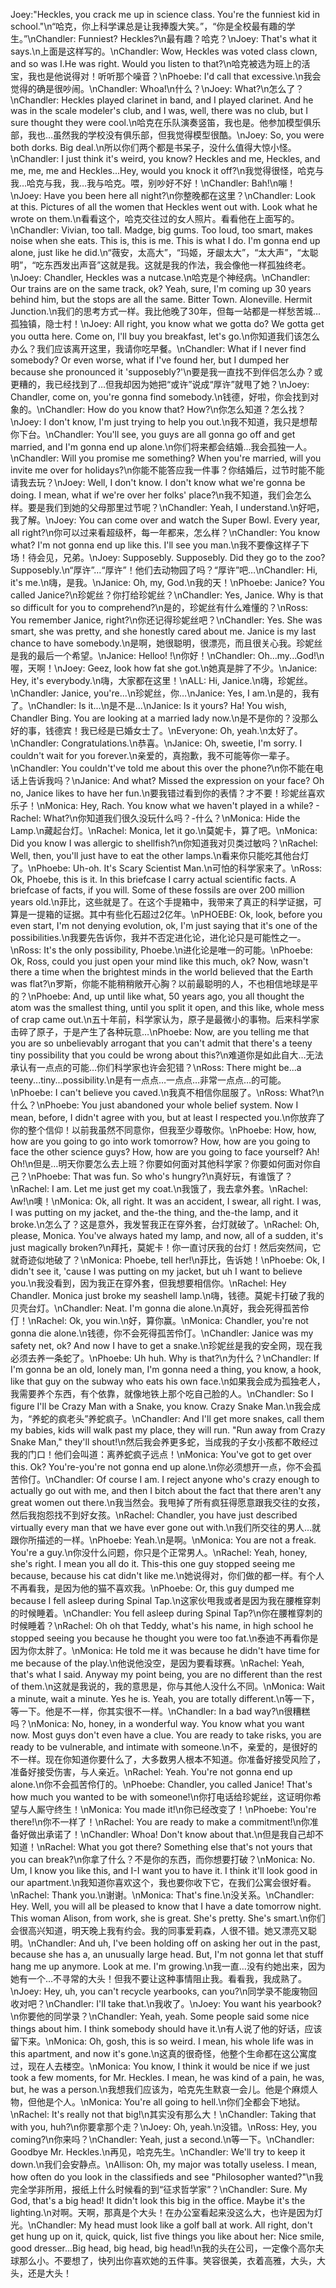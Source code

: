 Joey:"Heckles, you crack me up in science class. You're the funniest kid in school."\n“哈克，你上科学课总是让我捧腹大笑。”，“你是全校最有趣的学生。”\nChandler: Funniest? Heckles?\n最有趣？哈克？\nJoey: That's what it says.\n上面是这样写的。\nChandler: Wow, Heckles was voted class clown, and so was I.He was right. Would you listen to that?\n哈克被选为班上的活宝，我也是他说得对！听听那个噪音？\nPhoebe: I'd call that excessive.\n我会觉得的确是很吵闹。\nChandler: Whoa!\n什么？\nJoey: What?\n怎么了？\nChandler: Heckles played clarinet in band, and I played clarinet. And he was in the scale modeler's club, and I was, well, there was no club, but I sure thought they were cool.\n哈克在乐队演奏竖笛，我也是。他参加模型俱乐部，我也…虽然我的学校没有俱乐部，但我觉得模型很酷。\nJoey: So, you were both dorks. Big deal.\n所以你们两个都是书呆子，没什么值得大惊小怪。\nChandler: I just think it's weird, you know? Heckles and me, Heckles, and me, me, me and Heckles...Hey, would you knock it off?\n我觉得很怪，哈克与我…哈克与我，我…我与哈克。喂，别吵好不好！\nChandler: Bah!\n嘣！\nJoey: Have you been here all night?\n你整晚都在这里？\nChandler: Look at this. Pictures of all the women that Heckles went out with. Look what he wrote on them.\n看看这个，哈克交往过的女人照片。看看他在上面写的。\nChandler: Vivian, too tall. Madge, big gums. Too loud, too smart, makes noise when she eats. This is, this is me. This is what I do. I'm gonna end up alone, just like he did.\n“薇安，太高大”，“玛姬，牙龈太大”，“太大声”，“太聪明”，“吃东西发出声音”这就是我。这就是我的作法，我会像他一样孤独终老。\nJoey: Chandler, Heckles was a nutcase.\n哈克是个神经病。\nChandler: Our trains are on the same track, ok? Yeah, sure, I'm coming up 30 years behind him, but the stops are all the same. Bitter Town. Aloneville. Hermit Junction.\n我们的思考方式一样。我比他晚了30年，但每一站都是一样愁苦城…孤独镇，隐士村！\nJoey: All right, you know what we gotta do? We gotta get you outta here. Come on, I'll buy you breakfast, let's go.\n你知道我们该怎么办么？我们应该离开这里，我请你吃早餐。\nChandler: What if I never find somebody? Or even worse, what if I've found her, but I dumped her because she pronounced it 'supposebly?'\n要是我一直找不到伴侣怎么办？或更糟的，我已经找到了…但我却因为她把“或许”说成“厚许”就甩了她？\nJoey: Chandler, come on, you're gonna find somebody.\n钱德，好啦，你会找到对象的。\nChandler: How do you know that? How?\n你怎么知道？怎么找？\nJoey: I don't know, I'm just trying to help you out.\n我不知道，我只是想帮你下台。\nChandler: You'll see, you guys are all gonna go off and get married, and I'm gonna end up alone.\n你们将来都会结婚…我会孤独一人。\nChandler: Will you promise me something? When you're married, will you invite me over for holidays?\n你能不能答应我一件事？你结婚后，过节时能不能请我去玩？\nJoey: Well, I don't know. I don't know what we're gonna be doing. I mean, what if we're over her folks' place?\n我不知道，我们会怎么样。要是我们到她的父母那里过节呢？\nChandler: Yeah, I understand.\n好吧，我了解。\nJoey: You can come over and watch the Super Bowl. Every year, all right?\n你可以过来看超级杯，每一年都来，怎么样？\nChandler: You know what? I'm not gonna end up like this. I'll see you man.\n我不要像这样子下场！待会见，兄弟。\nJoey: Supposebly. Supposebly. Did they go to the zoo? Supposebly.\n“厚许”…“厚许”！他们去动物园了吗？“厚许”吧…\nChandler: Hi, it's me.\n嗨，是我。\nJanice: Oh, my, God.\n我的天！\nPhoebe: Janice? You called Janice?\n珍妮丝？你打给珍妮丝？\nChandler: Yes, Janice. Why is that so difficult for you to comprehend?\n是的，珍妮丝有什么难懂的？\nRoss: You remember Janice, right?\n你还记得珍妮丝吧？\nChandler: Yes. She was smart, she was pretty, and she honestly cared about me. Janice is my last chance to have somebody.\n是啊，她很聪明，很漂亮，而且很关心我。珍妮丝是我的最后一个希望。\nJanice: Helloo! !\n你好！\nChandler: Oh...my...God!\n喔，天啊！\nJoey: Geez, look how fat she got.\n她真是胖了不少。\nJanice: Hey, it's everybody.\n嗨，大家都在这里！\nALL: Hi, Janice.\n嗨，珍妮丝。\nChandler: Janice, you're...\n珍妮丝，你…\nJanice: Yes, I am.\n是的，我有了。\nChandler: Is it...\n是不是…\nJanice: Is it yours? Ha! You wish, Chandler Bing. You are looking at a married lady now.\n是不是你的？没那么好的事，钱德宾！我已经是已婚女士了。\nEveryone: Oh, yeah.\n太好了。\nChandler: Congratulations.\n恭喜。\nJanice: Oh, sweetie, I'm sorry. I couldn't wait for you forever.\n亲爱的，真抱歉，我不可能等你一辈子。\nChandler: You couldn't've told me about this over the phone?\n你不能在电话上告诉我吗？\nJanice: And what? Missed the expression on your face? Oh no, Janice likes to have her fun.\n要我错过看到你的表情？才不要！珍妮丝喜欢乐子！\nMonica: Hey, Rach. You know what we haven't played in a while? - Rachel: What?\n你知道我们很久没玩什么吗？-什么？\nMonica: Hide the Lamp.\n藏起台灯。\nRachel: Monica, let it go.\n莫妮卡，算了吧。\nMonica: Did you know I was allergic to shellfish?\n你知道我对贝类过敏吗？\nRachel: Well, then, you'll just have to eat the other lamps.\n看来你只能吃其他台灯了。\nPhoebe: Uh-oh. It's Scary Scientist Man.\n可怕的科学家来了。\nRoss: Ok, Phoebe, this is it. In this briefcase I carry actual scientific facts. A briefcase of facts, if you will. Some of these fossils are over 200 million years old.\n菲比，这些就是了。在这个手提箱中，我带来了真正的科学证据，可算是一提箱的证据。其中有些化石超过2亿年。\nPHOEBE: Ok, look, before you even start, I'm not denying evolution, ok, I'm just saying that it's one of the possibilities.\n我要先告诉你，我并不否定进化论，进化论只是可能性之一。\nRoss: It's the only possibility, Phoebe.\n进化论是唯一的可能。\nPhoebe: Ok, Ross, could you just open your mind like this much, ok? Now, wasn't there a time when the brightest minds in the world believed that the Earth was flat?\n罗斯，你能不能稍稍敞开心胸？以前最聪明的人，不也相信地球是平的？\nPhoebe: And, up until like what, 50 years ago, you all thought the atom was the smallest thing, until you split it open, and this like, whole mess of crap came out.\n五十年前，科学家认为，原子是最微小的事物。后来科学家击碎了原子，于是产生了各种玩意…\nPhoebe: Now, are you telling me that you are so unbelievably arrogant that you can't admit that there's a teeny tiny possibility that you could be wrong about this?\n难道你是如此自大…无法承认有一点点的可能…你们科学家也许会犯错？\nRoss: There might be...a teeny...tiny...possibility.\n是有一点点…一点点…非常一点点…的可能。\nPhoebe: I can't believe you caved.\n我真不相信你屈服了。\nRoss: What?\n什么？\nPhoebe: You just abandoned your whole belief system. Now I mean, before, I didn't agree with you, but at least I respected you.\n你放弃了你的整个信仰！以前我虽然不同意你，但我至少尊敬你。\nPhoebe: How, how, how are you going to go into work tomorrow? How, how are you going to face the other science guys? How, how are you going to face yourself? Ah! Oh!\n但是…明天你要怎么去上班？你要如何面对其他科学家？你要如何面对你自己？\nPhoebe: That was fun. So who's hungry?\n真好玩，有谁饿了？\nRachel: I am. Let me just get my coat.\n我饿了，我去拿外套。\nRachel: Aw!\n噢！\nMonica: Ok, all right. It was an accident, I swear, all right. I was, I was putting on my jacket, and the-the thing, and the-the lamp, and it broke.\n怎么了？这是意外，我发誓我正在穿外套，台灯就破了。\nRachel: Oh, please, Monica. You've always hated my lamp, and now, all of a sudden, it's just magically broken?\n拜托，莫妮卡！你一直讨厌我的台灯！然后突然间，它就奇迹似地破了？\nMonica: Phoebe, tell her!\n菲比，告诉她！\nPhoebe: Ok, I didn't see it, 'cause I was putting on my jacket, but uh I want to believe you.\n我没看到，因为我正在穿外套，但我想要相信你。\nRachel: Hey Chandler. Monica just broke my seashell lamp.\n嗨，钱德。莫妮卡打破了我的贝壳台灯。\nChandler: Neat. I'm gonna die alone.\n真好，我会死得孤苦伶仃！\nRachel: Ok, you win.\n好，算你赢。\nMonica: Chandler, you're not gonna die alone.\n钱德，你不会死得孤苦伶仃。\nChandler: Janice was my safety net, ok? And now I have to get a snake.\n珍妮丝是我的安全网，现在我必须去养一条蛇了。\nPhoebe: Uh huh. Why is that?\n为什么？\nChandler: If I'm gonna be an old, lonely man, I'm gonna need a thing, you know, a hook, like that guy on the subway who eats his own face.\n如果我会成为孤独老人，我需要养个东西，有个依靠，就像地铁上那个吃自己脸的人。\nChandler: So I figure I'll be Crazy Man with a Snake, you know. Crazy Snake Man.\n我会成为，“养蛇的疯老头”养蛇疯子。\nChandler: And I'll get more snakes, call them my babies, kids will walk past my place, they will run. "Run away from Crazy Snake Man," they'll shout!\n然后我会养更多蛇，当成我的子女小孩都不敢经过我的门口！他们会叫道：离养蛇疯子远点！\nMonica: You've got to get over this. Ok? You're-you're not gonna end up alone.\n你必须想开一点，你不会孤苦伶仃。\nChandler: Of course I am. I reject anyone who's crazy enough to actually go out with me, and then I bitch about the fact that there aren't any great women out there.\n我当然会。我甩掉了所有疯狂得愿意跟我交往的女孩，然后我抱怨找不到好女孩。\nRachel: Chandler, you have just described virtually every man that we have ever gone out with.\n我们所交往的男人…就跟你所描述的一样。\nPhoebe: Yeah.\n是啊。\nMonica: You are not a freak. You're a guy.\n你没什么问题，你只是个正常男人。\nRachel: Yeah, honey, she's right. I mean you all do it. This-this one guy stopped seeing me because, because his cat didn't like me.\n她说得对，你们做的都一样。有个人不再看我，是因为他的猫不喜欢我。\nPhoebe: Or, this guy dumped me because I fell asleep during Spinal Tap.\n这家伙甩我或者是因为我在腰椎穿刺的时候睡着。\nChandler: You fell asleep during Spinal Tap?\n你在腰椎穿刺的时候睡着？\nRachel: Oh oh that Teddy, what's his name, in high school he stopped seeing you because he thought you were too fat.\n泰迪不再看你是因为你太胖了。\nMonica: He told me it was because he didn't have time for me because of the play.\n他说他没空，是因为要看球赛。\nRachel: Yeah, that's what I said. Anyway my point being, you are no different than the rest of them.\n这就是我说的，我的意思是，你与其他人没什么不同。\nMonica: Wait a minute, wait a minute. Yes he is. Yeah, you are totally different.\n等一下，等一下。他是不一样，你其实很不一样。\nChandler: In a bad way?\n很糟糕吗？\nMonica: No, honey, in a wonderful way. You know what you want now. Most guys don't even have a clue. You are ready to take risks, you are ready to be vulnerable, and intimate with someone.\n不，亲爱的，是很好的不一样。现在你知道你要什么了，大多数男人根本不知道。你准备好接受风险了，准备好接受伤害，与人亲近。\nRachel: Yeah. You're not gonna end up alone.\n你不会孤苦伶仃的。\nPhoebe: Chandler, you called Janice! That's how much you wanted to be with someone!\n你打电话给珍妮丝，这证明你希望与人厮守终生！\nMonica: You made it!\n你已经改变了！\nPhoebe: You're there!\n你不一样了！\nRachel: You are ready to make a commitment!\n你准备好做出承诺了！\nChandler: Whoa! Don't know about that.\n但是我自己却不知道！\nRachel: What you got there? Something else that's not yours that you can break?\n你拿了什么？不是你的东西，而你想要打破？\nMonica: No. Um, I know you like this, and I-I want you to have it. I think it'll look good in our apartment.\n我知道你喜欢这个，我也要你收下它，在我们公寓会很好看。\nRachel: Thank you.\n谢谢。\nMonica: That's fine.\n没关系。\nChandler: Hey. Well, you will all be pleased to know that I have a date tomorrow night. This woman Alison, from work, she is great. She's pretty. She's smart.\n你们会很高兴知道，明天晚上我有约会。我的同事爱莉森，人很不错。她又漂亮又聪明。\nChandler: And uh, I've been holding off on asking her out in the past, because she has a, an unusually large head. But, I'm not gonna let that stuff hang me up anymore. Look at me. I'm growing.\n我一直…没有约她出来，因为她有一个…不寻常的大头！但我不要让这种事情阻止我。看看我，我成熟了。\nJoey: Hey, uh, you can't recycle yearbooks, can you?\n同学录不能废物回收对吧？\nChandler: I'll take that.\n我收了。\nJoey: You want his yearbook?\n你要他的同学录？\nChandler: Yeah, yeah. Some people said some nice things about him. I think somebody should have it.\n有人说了他的好话，应该留下来。\nMonica: Oh, gosh, this is so weird. I mean, his whole life was in this apartment, and now it's gone.\n这真的很奇怪，他整个生命都在这公寓度过，现在人去楼空。\nMonica: You know, I think it would be nice if we just took a few moments, for Mr. Heckles. I mean, he was kind of a pain, he was, but, he was a person.\n我想我们应该为，哈克先生默哀一会儿。他是个麻烦人物，但他是个人。\nMonica: You're all going to hell.\n你们全都会下地狱。\nRachel: It's really not that big!\n其实没有那么大！\nChandler: Taking that with you, huh?\n你要拿那个走？\nJoey: Oh, yeah.\n没错。\nRoss: Hey, you coming?\n你来吗？\nChandler: Yeah, just a second.\n等一下。\nChandler: Goodbye Mr. Heckles.\n再见，哈克先生。\nChandler: We'll try to keep it down.\n我们会安静点。\nAllison: Oh, my major was totally useless. I mean, how often do you look in the classifieds and see "Philosopher wanted?"\n我完全学非所用，报纸上什么时候看的到“征求哲学家”？\nChandler: Sure. My God, that's a big head! It didn't look this big in the office. Maybe it's the lighting.\n对啊。天啊，那真是个大头！在办公室看起来没这么大，也许是因为灯光。\nChandler: My head must look like a golf ball at work. All right, don't get hung up on it, quick, quick, list five things you like about her: Nice smile, good dresser...Big head, big head, big head!\n我的头在公司，一定像个高尔夫球那么小。不要想了，快列出你喜欢她的五件事。笑容很美，衣着高雅，大头，大头，还是大头！
        